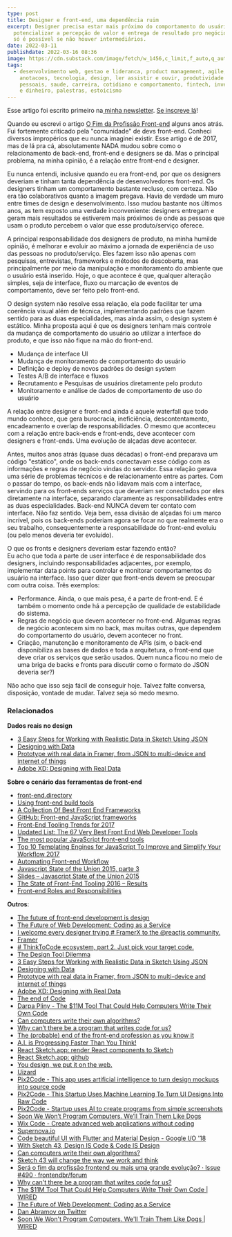 ```yaml
---
type: post
title: Designer e front-end, uma dependência ruim
excerpt: Designer precisa estar mais próximo do comportamento do usuário para
  potencializar a percepção de valor e entrega de resultado pro negócio. E isso
  só é possível se não houver intermediários.
date: 2022-03-11
publishdate: 2022-03-16 08:36
image: https://cdn.substack.com/image/fetch/w_1456,c_limit,f_auto,q_auto:good,fl_progressive:steep/https%3A%2F%2Fbucketeer-e05bbc84-baa3-437e-9518-adb32be77984.s3.amazonaws.com%2Fpublic%2Fimages%2F826910f0-8e64-4b28-b95d-3e765e01c694_800x400.jpeg
tags:
  - desenvolvimento web, gestao e lideranca, product management, agile,
    anotacoes, tecnologia, design, ler assistir e ouvir, produtividade e dados
    pessoais, saude, carreira, cotidiano e comportamento, fintech, investimento
    e dinheiro, palestras, estoicismo
---
```

Esse artigo foi escrito primeiro na[ minha newsletter](http://diegoeis.com/newsletter). [Se inscreve lá](http://diegoeis.com/newsletter)!

Quando eu escrevi o artigo [O Fim da Profissão Front-end](https://tableless.com.br/carreira-de-front-end-vai-morrer/) alguns anos atrás. Fui fortemente criticado pela "comunidade" de devs front-end. Conheci diversos impropérios que eu nunca imaginei existir. Esse artigo é de 2017, mas de lá pra cá, absolutamente NADA mudou sobre como o relacionamento de back-end, front-end e designers se dá. Mas o principal problema, na minha opinião, é a relação entre front-end e designer.

Eu nunca entendi, inclusive quando eu era front-end, por que os designers deveriam e tinham tanta dependência de desenvolvedores front-end. Os designers tinham um comportamento bastante recluso, com certeza. Não era tão colaborativos quanto a imagem pregava. Havia de verdade um muro entre times de design e desenvolvimento. Isso mudou bastante nos últimos anos, as tem exposto uma verdade inconveniente: designers entregam e geram mais resultados se estiverem mais próximos de onde as pessoas que usam o produto percebem o valor que esse produto/serviço oferece.

A principal responsabilidade dos designers de produto, na minha humilde opinião, é melhorar e evoluir ao máximo a jornada de experiência de uso das pessoas no produto/serviço. Eles fazem isso não apenas com pesquisas, entrevistas, frameworks e métodos de descoberta, mas principalmente por meio da manipulação e monitoramento do ambiente que o usuário está inserido. Hoje, o que acontece é que, qualquer alteração simples, seja de interface, fluxo ou marcação de eventos de comportamento, deve ser feito pelo front-end.

O design system não resolve essa relação, ela pode facilitar ter uma coerência visual além de técnica, implementando padrões que fazem sentido para as duas especialidades, mas ainda assim, o design system é estático. Minha proposta aqui é que os designers tenham mais controle\
da mudança de comportamento do usuário ao utilizar a interface do produto, e que isso não fique na mão do front-end.

* Mudança de interface UI
* Mudança de monitoramento de comportamento do usuário
* Definição e deploy de novos padrões do design system
* Testes A/B de interface e fluxos
* Recrutamento e Pesquisas de usuários diretamente pelo produto
* Monitoramento e análise de dados de comportamento de uso do usuário

A relação entre designer e front-end ainda é aquele waterfall que todo mundo conhece, que gera burocracia, ineficiência, descontentamento, encadeamento e overlap de responsabilidades. O mesmo que aconteceu com a relação entre back-ends e front-ends, deve acontecer com designers e front-ends. Uma evolução de alçadas deve acontecer.

Antes, muitos anos atrás (quase duas décadas) o front-end preparava um código "estático", onde os back-ends conectavam esse código com as informações e regras de negócio vindas do servidor. Essa relação gerava uma série de problemas técnicos e de relacionamento entre as partes. Com o passar do tempo, os back-ends não lidavam mais com a interface, servindo para os front-ends serviços que deveriam ser conectados por eles diretamente na interface, separando claramente as responsabilidades entre as duas especialidades. Back-end NUNCA devem ter contato com interface. Não faz sentido. Veja bem, essa divisão de alçadas foi um marco incrível, pois os back-ends poderiam agora se focar no que realmente era o seu trabalho, consequentemente a responsabilidade do front-end evoluiu (ou pelo menos deveria ter evoluído).

O que os fronts e designers deveriam estar fazendo então?\
Eu acho que toda a parte de user interface é de responsabilidade dos designers, incluindo responsabilidades adjacentes, por exemplo, implementar data points para controlar e monitorar comportamentos do usuário na interface. Isso quer dizer que front-ends devem se preocupar com outra coisa. Três exemplos:

* Performance. Ainda, o que mais pesa, é a parte de front-end. E é também o momento onde há a percepção de qualidade de estabilidade do sistema.
* Regras de negócio que devem acontecer no front-end. Algumas regras de negócio acontecem sim no back, mas muitas outras, que dependem do comportamento do usuário, devem acontecer no front.
* Criação, manutenção e monitoramento de APIs (sim, o back-end disponibiliza as bases de dados e toda a arquitetura, o front-end que deve criar os serviços que serão usados. Quem nunca ficou no meio de uma briga de backs e fronts para discutir como o formato do JSON deveria ser?)

Não acho que isso seja fácil de conseguir hoje. Talvez falte conversa, disposição, vontade de mudar. Talvez seja só medo mesmo.

### **Relacionados**

**Dados reais no design**

* [3 Easy Steps for Working with Realistic Data in Sketch Using JSON](https://www.shopify.com/partners/blog/91010886-3-easy-steps-for-working-with-realistic-data-in-sketch-using-json)
* [Designing with Data](https://medium.com/@markjenkins/designing-with-data-7f6bcd907f0a#.95haya5yq)
* [Prototype with real data in Framer, from JSON to multi-device and internet of things](https://blog.framer.com/prototype-with-real-data-in-framer-from-json-to-multi-device-and-internet-of-things-6eb1ae8b8325#.fo9b8i4gz)
* [Adobe XD: Designing with Real Data](https://medium.com/@anirudhs/project-comet-designing-with-real-data-959beccb5c1a#.v6khfndrh)

**Sobre o cenário das ferramentas de front-end**

* [front-end.directory](https://frontend.directory/)
* [Using front-end build tools](https://radify.io/blog/using-build-tools/)
* [A Collection Of Best Front End Frameworks](https://usablica.github.io/front-end-frameworks/compare.html)
* [GitHub: Front-end JavaScript frameworks](https://github.com/showcases/front-end-javascript-frameworks?s=stars)
* [Front-End Tooling Trends for 2017](https://www.sitepoint.com/front-end-tooling-trends-2017/)
* [Updated List: The 67 Very Best Front End Web Developer Tools](https://blog.debugme.eu/front-end-web-developer-tools/)
* [The most popular JavaScript front-end tools](https://techbeacon.com/most-popular-javascript-front-end-tools)
* [Top 10 Templating Engines for JavaScript To Improve and Simplify Your Workflow 2017](https://colorlib.com/wp/top-templating-engines-for-javascript/)
* [Automating Front-end Workflow](https://speakerdeck.com/addyosmani/automating-front-end-workflow)
* [Javascript State of the Union 2015, parte 3](https://medium.com/@caiovaccaro/javascript-state-of-the-union-2015-parte-3-281aa04bece1#.bulta9j6j)
* [Slides – Javascript State of the Union 2015](https://www.slideshare.net/Hugeinc/javascript-state-of-the-union-2015)
* [The State of Front-End Tooling 2016 – Results](https://ashleynolan.co.uk/blog/frontend-tooling-survey-2016-results)
* [Front-end Roles and Responsibilities](https://hackernoon.com/front-end-roles-and-responsibilities-6ee8654f1649#.gsg5zdjtr)

**Outros**:

* [The future of front-end development is design](https://techcrunch.com/2016/11/29/the-future-of-front-end-development-is-design/)
* [The Future of Web Development: Coding as a Service](https://goo.gl/n2qbKL)
* [I welcome every designer trying # FramerX to the @reactjs community.](https://twitter.com/dan_abramov/status/1025540365435199488)
* [Framer](https://framer.com/x/)
* [\# ThinkToCode ecosystem, part 2. Just pick your target code.](https://twitter.com/teleporthqio/status/1043245039261044736?s=21)
* [The Design Tool Dilemma](https://www.freecodecamp.org/news/the-design-tool-dilemma-225541c4ad1d/)
* [3 Easy Steps for Working with Realistic Data in Sketch Using JSON](https://www.shopify.com/partners/blog/91010886-3-easy-steps-for-working-with-realistic-data-in-sketch-using-json)
* [Designing with Data](https://medium.com/@markjenkins/designing-with-data-7f6bcd907f0a#.95haya5yq)
* [Prototype with real data in Framer, from JSON to multi-device and internet of things](https://blog.framer.com/prototype-with-real-data-in-framer-from-json-to-multi-device-and-internet-of-things-6eb1ae8b8325#.fo9b8i4gz)
* [Adobe XD: Designing with Real Data](https://medium.com/@anirudhs/project-comet-designing-with-real-data-959beccb5c1a#.v6khfndrh)
* [The end of Code](https://www.wired.com/2016/05/the-end-of-code/)
* [Darpa Pliny - The $11M Tool That Could Help Computers Write Their Own Code](https://www.wired.com/2014/11/darpa-pliny/)
* [Can computers write their own algorithms?](https://www.quora.com/Can-computers-write-their-own-algorithms)
* [Why can’t there be a program that writes code for us?](https://www.quora.com/Why-cant-there-be-a-program-that-writes-code-for-us)
* [The (probable) end of the front-end profession as you know it](https://medium.com/@diegoeis/the-probable-end-of-the-front-end-profession-as-you-know-it-2e205ecb4ab8)
* [A.I. is Progressing Faster Than You Think!](https://youtu.be/mQO2PcEW9BY)
* [React Sketch.app: render React components to Sketch](http://airbnb.design/painting-with-code/)
* [React Sketch.app: github](https://github.com/airbnb/react-sketchapp)
* [You design, we put it on the web.](https://launchpad.animaapp.com/DreamShareSample/home)
* [Uizard](https://uizard.io/)
* [Pix2Code - This app uses artificial intelligence to turn design mockups into source code](https://thenextweb.com/apps/2017/05/26/ai-raw-design-turn-source-code/#.tnw_E5IF7iEY)
* [Pix2Code - This Startup Uses Machine Learning To Turn UI Designs Into Raw Code](https://www.fastcodesign.com/90127911/this-startup-uses-machine-learning-to-turn-ui-designs-into-raw-code)
* [Pix2Code - Startup uses AI to create programs from simple screenshots](https://siliconangle.com/blog/2017/05/28/startup-uses-ai-create-gui-source-code-simple-screenshots/)
* [Soon We Won’t Program Computers. We’ll Train Them Like Dogs](https://www.wired.com/2016/05/the-end-of-code/)
* [Wix Code - Create advanced web applications without coding](https://www.producthunt.com/posts/wix-code)
* [Supernova.io](https://www.supernova.io/)
* [Code beautiful UI with Flutter and Material Design - Google I/O '18](https://www.youtube.com/watch?v=hA0hrpR-o8U)
* [With Sketch 43, Design IS Code & Code IS Design](https://blog.blended.io/with-sketch-43-design-is-code-code-is-design/)
* [Can computers write their own algorithms?](https://www.quora.com/Can-computers-write-their-own-algorithms)
* [Sketch 43 will change the way we work and think](https://medium.com/sketch-app-sources/sketch-43-will-change-the-way-we-work-and-think-e4c919957423)
* [Será o fim da profissão frontend ou mais uma grande evolução? · Issue #490 · frontendbr/forum](https://github.com/frontendbr/forum/issues/490)
* [Why can't there be a program that writes code for us?](https://www.quora.com/Why-cant-there-be-a-program-that-writes-code-for-us)
* [The $11M Tool That Could Help Computers Write Their Own Code | WIRED](https://www.wired.com/2014/11/darpa-pliny/)
* [The Future of Web Development: Coding as a Service](https://hackernoon.com/the-future-of-web-development-coding-as-a-service-e413c978f77e)
* [Dan Abramov on Twitter](https://twitter.com/dan_abramov/status/1025540365435199488)
* [Soon We Won't Program Computers. We'll Train Them Like Dogs | WIRED](https://www.wired.com/2016/05/the-end-of-code/)